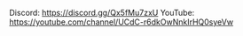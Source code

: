 Discord: https://discord.gg/Qx5fMu7zxU
YouTube: https://youtube.com/channel/UCdC-r6dkOwNnkIrHQ0syeVw
